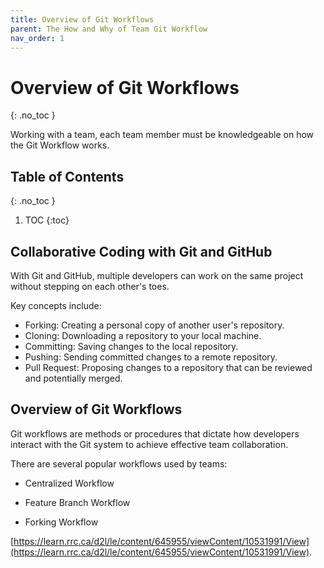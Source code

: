 ```yaml
---
title: Overview of Git Workflows
parent: The How and Why of Team Git Workflow
nav_order: 1
---
```


<!-- prettier-ignore-start -->

# Overview of Git Workflows
{: .no_toc }

Working with a team, each team member must be knowledgeable on how the Git Workflow works.

## Table of Contents
{: .no_toc }

1. TOC
{:toc}

<!-- prettier-ignore-end -->

## Collaborative Coding with Git and GitHub

With Git and GitHub, multiple developers can work on the same project without stepping on each other's toes.

Key concepts include:

- Forking: Creating a personal copy of another user's repository.
- Cloning: Downloading a repository to your local machine.
- Committing: Saving changes to the local repository.
- Pushing: Sending committed changes to a remote repository.
- Pull Request: Proposing changes to a repository that can be reviewed and potentially merged.

## Overview of Git Workflows

Git workflows are methods or procedures that dictate how developers interact with the Git system to achieve effective team collaboration.

There are several popular workflows used by teams:

- Centralized Workflow

- Feature Branch Workflow

- Forking Workflow

[https://learn.rrc.ca/d2l/le/content/645955/viewContent/10531991/View](https://learn.rrc.ca/d2l/le/content/645955/viewContent/10531991/View).